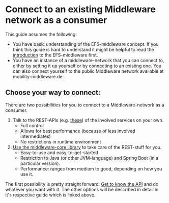 # Connect to an existing Middleware network as a consumer

This guide assumes the following:

- You have basic understanding of the EFS-middleware concept. If you think this guide is hard to understand it might be helpful to read the [introduction](Introduction-to-the-Middleware-concept.md) to the EFS-middleware first.
- You have an instance of a middleware-network that you can connect to, either by setting it up yourself or by connecting to an existing one. You can also connect yourself to the public Middleware network available at mobility-middleware.de.

## Choose your way to connect:

There are two possibilities for you to connect to a Middleware-network as a consumer.

1. Talk to the REST-APIs (e.g. [these](REST-APIs-of-the-public-Middleware.md)) of the involved services on your own.
    - Full control
    - Allows for best performance (because of less involved intermediates)
    - No restrictions in runtime environment
1. [Use the middleware-core library](Use-the-middleware-core-library-to-create-a-consumer-adapter-service.md) to take care of the REST-stuff for you.
    - Easy-to-use and easy-to-get-started
    - Restriction to Java (or other JVM-language) and Spring Boot (in a particular version).
    - Performance: ranges from medium to good, depending on how you use it.

The first possibility is pretty straight forward: [Get to know the API](Introduction-to-the-Middleware-REST-APIs.md) and do whatever you want with it. The other options will be described in detail in it's respective guide which is linked above.